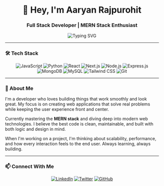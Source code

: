 <div align="center">

# 👋 Hey, I'm Aaryan Rajpurohit

### Full Stack Developer | MERN Stack Enthusiast

![Typing SVG](https://readme-typing-svg.herokuapp.com?font=Fira+Code&size=18&pause=1000&color=3B82F6&center=true&vCenter=true&width=435&lines=Building+the+web%2C+one+project+at+a+time;Always+learning%2C+always+creating;Passionate+about+clean+code+%26+great+UX)

</div>

---

### 🛠️ Tech Stack

<div align="center">

![JavaScript](https://img.shields.io/badge/JavaScript-F7DF1E?style=for-the-badge&logo=javascript&logoColor=black)
![Python](https://img.shields.io/badge/Python-3776AB?style=for-the-badge&logo=python&logoColor=white)
![React](https://img.shields.io/badge/React-20232A?style=for-the-badge&logo=react&logoColor=61DAFB)
![Next.js](https://img.shields.io/badge/Next.js-000000?style=for-the-badge&logo=nextdotjs&logoColor=white)
![Node.js](https://img.shields.io/badge/Node.js-339933?style=for-the-badge&logo=nodedotjs&logoColor=white)
![Express.js](https://img.shields.io/badge/Express.js-000000?style=for-the-badge&logo=express&logoColor=white)
![MongoDB](https://img.shields.io/badge/MongoDB-47A248?style=for-the-badge&logo=mongodb&logoColor=white)
![MySQL](https://img.shields.io/badge/MySQL-4479A1?style=for-the-badge&logo=mysql&logoColor=white)
![Tailwind CSS](https://img.shields.io/badge/Tailwind_CSS-38B2AC?style=for-the-badge&logo=tailwind-css&logoColor=white)
![Git](https://img.shields.io/badge/Git-F05032?style=for-the-badge&logo=git&logoColor=white)

</div>

---

### 🚀 About Me

I'm a developer who loves building things that work smoothly and look great. My focus is on creating web applications that solve real problems while keeping the user experience front and center.

Currently mastering the **MERN stack** and diving deep into modern web technologies. I believe the best code is clean, maintainable, and built with both logic and design in mind.

When I'm working on a project, I'm thinking about scalability, performance, and how every interaction feels to the end user. Always learning, always building.

---

### 📫 Connect With Me

<div align="center">

[![LinkedIn](https://img.shields.io/badge/LinkedIn-0A66C2?style=for-the-badge&logo=linkedin&logoColor=white)](https://linkedin.com/in/aaryan-rajpurohit)
[![Twitter](https://img.shields.io/badge/Twitter-1DA1F2?style=for-the-badge&logo=twitter&logoColor=white)](https://twitter.com/aaryanrpurohit)
[![GitHub](https://img.shields.io/badge/GitHub-181717?style=for-the-badge&logo=github&logoColor=white)](https://github.com/aaryanrpurohit)

</div>
